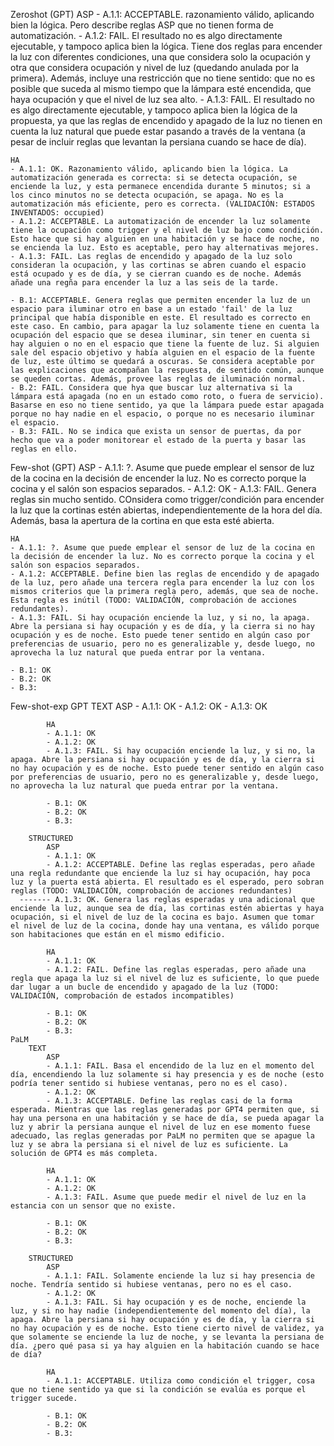 Zeroshot (GPT)
    ASP
    - A.1.1: ACCEPTABLE. razonamiento válido, aplicando bien la lógica. Pero describe reglas ASP que no tienen forma de automatización.
    - A.1.2: FAIL. El resultado no es algo directamente ejecutable, y tampoco aplica bien la lógica. Tiene dos reglas para encender la luz con diferentes condiciones, una que considera solo la ocupación y otra que considera ocupación y nivel de luz (quedando anulada por la primera). Además, incluye una restricción que no tiene sentido: que no es posible que suceda al mismo tiempo que la lámpara esté encendida, que haya ocupación y que el nivel de luz sea alto.
    - A.1.3: FAIL. El resultado no es algo directamente ejecutable, y tampoco aplica bien la lógica de la propuesta, ya que las reglas de encendido y apagado de la luz no tienen en cuenta la luz natural que puede estar pasando a través de la ventana (a pesar de incluir reglas que levantan la persiana cuando se hace de día).

    HA
    - A.1.1: OK. Razonamiento válido, aplicando bien la lógica. La automatización generada es correcta: si se detecta ocupación, se enciende la luz, y esta permanece encendida durante 5 minutos; si a los cinco minutos no se detecta ocupación, se apaga. No es la automatización más eficiente, pero es correcta. (VALIDACIÓN: ESTADOS INVENTADOS: occupied)
    - A.1.2: ACCEPTABLE. La automatización de encender la luz solamente tiene la ocupación como trigger y el nivel de luz bajo como condición. Esto hace que si hay alguien en una habitación y se hace de noche, no se encienda la luz. Esto es aceptable, pero hay alternativas mejores.
    - A.1.3: FAIL. Las reglas de encendido y apagado de la luz solo consideran la ocupación, y las cortinas se abren cuando el espacio está ocupado y es de día, y se cierran cuando es de noche. Además añade una regña para encender la luz a las seis de la tarde.

    - B.1: ACCEPTABLE. Genera reglas que permiten encender la luz de un espacio para iluminar otro en base a un estado 'fail' de la luz principal que había disponible en este. El resultado es correcto en este caso. En cambio, para apagar la luz solamente tiene en cuenta la ocupación del espacio que se desea iluminar, sin tener en cuenta si hay alguien o no en el espacio que tiene la fuente de luz. Si alguien sale del espacio objetivo y había alguien en el espacio de la fuente de luz, este último se quedará a oscuras. Se considera aceptable por las explicaciones que acompañan la respuesta, de sentido común, aunque se queden cortas. Además, provee las reglas de iluminación normal.
    - B.2: FAIL. Considera que hya que buscar luz alternativa si la lámpara está apagada (no en un estado como roto, o fuera de servicio). Basarse en eso no tiene sentido, ya que la lámpara puede estar apagada porque no hay nadie en el espacio, o porque no es necesario iluminar el espacio.
    - B.3: FAIL. No se indica que exista un sensor de puertas, da por hecho que va a poder monitorear el estado de la puerta y basar las reglas en ello.

Few-shot (GPT)
    ASP
    - A.1.1: ?. Asume que puede emplear el sensor de luz de la cocina en la decisión de encender la luz. No es correcto porque la cocina y el salón son espacios separados.
    - A.1.2: OK
    - A.1.3: FAIL. Genera reglas sin mucho sentido. COnsidera como trigger/condición para encender la luz que la cortinas estén abiertas, independientemente de la hora del día. Además, basa la apertura de la cortina en que esta esté abierta.

    HA
    - A.1.1: ?. Asume que puede emplear el sensor de luz de la cocina en la decisión de encender la luz. No es correcto porque la cocina y el salón son espacios separados.
    - A.1.2: ACCEPTABLE. Define bien las reglas de encendido y de apagado de la luz, pero añade una tercera regla para encender la luz con los mismos criterios que la primera regla pero, además, que sea de noche. Esta regla es inútil (TODO: VALIDACIÓN, comprobación de acciones redundantes).
    - A.1.3: FAIL. Si hay ocupación enciende la luz, y si no, la apaga. Abre la persiana si hay ocupación y es de día, y la cierra si no hay ocupación y es de noche. Esto puede tener sentido en algún caso por preferencias de usuario, pero no es generalizable y, desde luego, no aprovecha la luz natural que pueda entrar por la ventana.

    - B.1: OK
    - B.2: OK
    - B.3:

Few-shot-exp
    GPT
        TEXT
            ASP
            - A.1.1: OK
            - A.1.2: OK
            - A.1.3: OK

            HA
            - A.1.1: OK
            - A.1.2: OK
            - A.1.3: FAIL. Si hay ocupación enciende la luz, y si no, la apaga. Abre la persiana si hay ocupación y es de día, y la cierra si no hay ocupación y es de noche. Esto puede tener sentido en algún caso por preferencias de usuario, pero no es generalizable y, desde luego, no aprovecha la luz natural que pueda entrar por la ventana.

            - B.1: OK
            - B.2: OK
            - B.3:

        STRUCTURED
            ASP
            - A.1.1: OK
            - A.1.2: ACCEPTABLE. Define las reglas esperadas, pero añade una regla redundante que enciende la luz si hay ocupación, hay poca luz y la puerta está abierta. El resultado es el esperado, pero sobran reglas (TODO: VALIDACIÓN, comprobación de acciones redundantes)
      ------- A.1.3: OK. Genera las reglas esperadas y una adicional que enciende la luz, aunque sea de día, las cortinas estén abiertas y haya ocupación, si el nivel de luz de la cocina es bajo. Asumen que tomar el nivel de luz de la cocina, donde hay una ventana, es válido porque son habitaciones que están en el mismo edificio.

            HA
            - A.1.1: OK
            - A.1.2: FAIL. Define las reglas esperadas, pero añade una regla que apaga la luz si el nivel de luz es suficiente, lo que puede dar lugar a un bucle de encendido y apagado de la luz (TODO: VALIDACIÓN, comprobación de estados incompatibles)

            - B.1: OK
            - B.2: OK
            - B.3:
    PaLM
        TEXT
            ASP
            - A.1.1: FAIL. Basa el encendido de la luz en el momento del día, encendiendo la luz solamente si hay presencia y es de noche (esto podría tener sentido si hubiese ventanas, pero no es el caso).
            - A.1.2: OK
            - A.1.3: ACCEPTABLE. Define las reglas casi de la forma esperada. Mientras que las reglas generadas por GPT4 permiten que, si hay una persona en una habitación y se hace de día, se pueda apagar la luz y abrir la persiana aunque el nivel de luz en ese momento fuese adecuado, las reglas generadas por PaLM no permiten que se apague la luz y se abra la persiana si el nivel de luz es suficiente. La solución de GPT4 es más completa.

            HA
            - A.1.1: OK
            - A.1.2: OK
            - A.1.3: FAIL. Asume que puede medir el nivel de luz en la estancia con un sensor que no existe.

            - B.1: OK
            - B.2: OK
            - B.3:

        STRUCTURED
            ASP
            - A.1.1: FAIL. Solamente enciende la luz si hay presencia de noche. Tendría sentido si hubiese ventanas, pero no es el caso.
            - A.1.2: OK
            - A.1.3: FAIL. Si hay ocupación y es de noche, enciende la luz, y si no hay nadie (independientemente del momento del día), la apaga. Abre la persiana si hay ocupación y es de día, y la cierra si no hay ocupación y es de noche. Esto tiene cierto nivel de validez, ya que solamente se enciende la luz de noche, y se levanta la persiana de día. ¿pero qué pasa si ya hay alguien en la habitación cuando se hace de día?

            HA
            - A.1.1: ACCEPTABLE. Utiliza como condición el trigger, cosa que no tiene sentido ya que si la condición se evalúa es porque el trigger sucede.

            - B.1: OK
            - B.2: OK
            - B.3:
